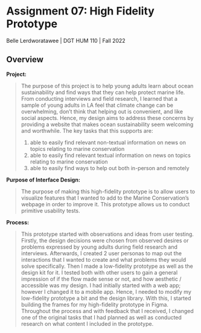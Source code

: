 # Assignment 07: High Fidelity Prototype

Belle Lerdworatawee | DGT HUM 110 | Fall 2022

## Overview
**Project:** 
> The purpose of this project is to help young adults learn about ocean sustainability and find ways that they can help protect marine life. From conducting interviews and field research, I learned that a sample of young adults in LA feel that climate change can be overwhelming, don’t think that helping out is convenient, and like social aspects. Hence, my design aims to address these concerns by providing a website that makes ocean sustainability seem welcoming and worthwhile. The key tasks that this supports are:
> 1. able to easily find relevant non-textual information on news on topics relating to marine conservation
> 2. able to easily find relevant textual information on news on topics relating to marine conservation
> 3. able to easily find ways to help out both in-person and remotely

**Purpose of Interface Design:**
> The purpose of making this high-fidelity prototype is to allow users to visualize  features that I wanted to add to the Marine Conservation’s webpage in order to improve it. This prototype allows us to conduct primitive usability tests.

**Process:**  
> This prototype started with observations and ideas from user testing. Firstly, the design decisions were chosen from observed desires or problems expressed by young adults during field research and interviews. Afterwards, I created 2 user personas to map out the interactions that I wanted to create and what problems they would solve specifically. Then I made a low-fidelity prototype as well as the design kit for it. I tested both with other users to gain a general impression of if the flow made sense or not, and how aesthetic / accessible was my design. I had initially started with a web app; however I changed it to a mobile app. Hence, I needed to modify my low-fidelity prototype a bit and the design library. With this, I started building the frames for my high-fidelity prototype in Figma. Throughout the process and with feedback that I received, I changed one of the original tasks that I had planned as well as conducted research on what content I included in the prototype.
